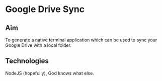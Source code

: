 # Google Drive Sync

## Aim
To generate a native terminal application which can be used to sync your Google Drive with a local folder.

## Technologies
NodeJS (hopefully), God knows what else.
